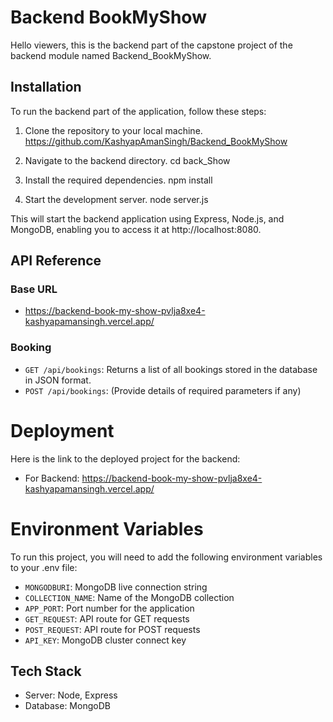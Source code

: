# Backend BookMyShow

Hello viewers, this is the backend part of the capstone project of the backend module named Backend_BookMyShow.

## Installation

To run the backend part of the application, follow these steps:

1. Clone the repository to your local machine.
 https://github.com/KashyapAmanSingh/Backend_BookMyShow


2. Navigate to the backend directory.
cd back_Show

3. Install the required dependencies.
npm install


4. Start the development server.
node server.js


This will start the backend application using Express, Node.js, and MongoDB, enabling you to access it at http://localhost:8080.

## API Reference

### Base URL

- https://backend-book-my-show-pvlja8xe4-kashyapamansingh.vercel.app/

### Booking

- `GET /api/bookings`: Returns a list of all bookings stored in the database in JSON format.
- `POST /api/bookings`: (Provide details of required parameters if any)

# Deployment

Here is the link to the deployed project for the backend:

- For Backend:  https://backend-book-my-show-pvlja8xe4-kashyapamansingh.vercel.app/

# Environment Variables

To run this project, you will need to add the following environment variables to your .env file:

- `MONGODBURI`: MongoDB live connection string
- `COLLECTION_NAME`: Name of the MongoDB collection
- `APP_PORT`: Port number for the application
- `GET_REQUEST`: API route for GET requests
- `POST_REQUEST`: API route for POST requests
- `API_KEY`: MongoDB cluster connect key

## Tech Stack

- Server: Node, Express
- Database: MongoDB
 
  
